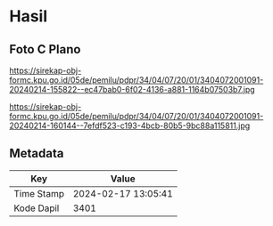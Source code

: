 # Hasil

## Foto C Plano

https://sirekap-obj-formc.kpu.go.id/05de/pemilu/pdpr/34/04/07/20/01/3404072001091-20240214-155822--ec47bab0-6f02-4136-a881-1164b07503b7.jpg

https://sirekap-obj-formc.kpu.go.id/05de/pemilu/pdpr/34/04/07/20/01/3404072001091-20240214-160144--7efdf523-c193-4bcb-80b5-9bc88a115811.jpg


## Metadata

| Key        | Value               |
| ---------- | ------------------- |
| Time Stamp | 2024-02-17 13:05:41 |
| Kode Dapil | 3401                |



